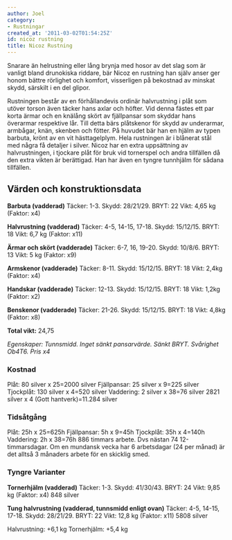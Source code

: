 ```yaml
---
author: Joel
category:
- Rustningar
created_at: '2011-03-02T01:54:25Z'
id: nicoz rustning
title: Nicoz Rustning
---
```

Snarare än helrustning eller lång brynja med hosor av det slag som är vanligt bland drunokiska riddare, bär Nicoz en rustning han själv anser ger honom bättre rörlighet och komfort, visserligen på bekostnad av minskat skydd, särskilt i en del glipor.

Rustningen består av en förhållandevis ordinär halvrustning i plåt som utöver torson även täcker hans axlar och höfter. Vid denna fästes ett par korta ärmar och en knälång skört av fjällpansar som skyddar hans överarmar respektive lår. Till detta bärs plåtskenor för skydd av underarmar, armbågar, knän, skenben och fötter. På huvudet bär han en hjälm av typen barbuta, krönt av en vit hästtagelplym. Hela rustningen är i blånerat stål med några få detaljer i silver. Nicoz har en extra uppsättning av halvrustningen, i tjockare plåt för bruk vid tornerspel och andra tillfällen då den extra vikten är berättigad. Han har även en tyngre tunnhjälm för sådana tillfällen.

## Värden och konstruktionsdata

**Barbuta (vadderad)** Täcker: 1-3. Skydd: 28/21/29. BRYT: 22 Vikt: 4,65 kg (Faktor: x4)

**Halvrustning (vadderad)** Täcker: 4-5, 14-15, 17-18. Skydd: 15/12/15. BRYT: 18 Vikt: 6,7 kg (Faktor: x11)

**Ärmar och skört (vadderade)** Täcker: 6-7, 16, 19-20. Skydd: 10/8/6. BRYT: 13 Vikt: 5 kg (Faktor: x9)

**Armskenor (vadderade)** Täcker: 8-11. Skydd: 15/12/15. BRYT: 18 Vikt: 2,4kg (Faktor: x4)

**Handskar (vadderade)** Täcker: 12-13. Skydd: 15/12/15. BRYT: 18 Vikt: 1,2kg (Faktor: x2)

**Benskenor (vadderade)** Täcker: 21-26. Skydd: 15/12/15. BRYT: 18 Vikt: 4,8kg (Faktor: x8)

**Total vikt:** 24,75

*Egenskaper: Tunnsmidd. Inget sänkt pansarvärde. Sänkt BRYT. Svårighet Ob4T6. Pris x4*

### Kostnad

Plåt: 80 silver x 25=2000 silver
Fjällpansar: 25 silver x 9=225 silver
Tjockplåt: 130 silver x 4=520 silver
Vaddering: 2 silver x 38=76 silver
2821 silver x 4 (Gott hantverk)=11.284 silver

### Tidsåtgång

Plåt: 25h x 25=625h
Fjällpansar: 5h x 9=45h
Tjockplåt: 35h x 4=140h
Vaddering: 2h x 38=76h
886 timmars arbete. Dvs nästan 74 12-timmarsdagar. Om en mundansk vecka har 6 arbetsdagar (24 per månad) är det alltså 3 månaders arbete för en skicklig smed.

### Tyngre Varianter

**Tornerhjälm (vadderad)** Täcker: 1-3. Skydd: 41/30/43. BRYT: 24 Vikt: 9,85 kg (Faktor: x4) 848 silver

**Tung halvrustning (vadderad, tunnsmidd enligt ovan)** Täcker: 4-5, 14-15, 17-18. Skydd: 28/21/29. BRYT: 22 Vikt: 12,8 kg (Faktor: x11) 5808 silver

Halvrustning: +6,1 kg
Tornerhjälm: +5,4 kg